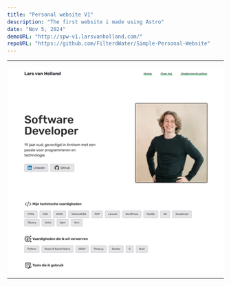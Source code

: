 ```yaml
---
title: "Personal website V1"
description: "The first website i made using Astro"
date: "Nov 5, 2024"
demoURL: "http://spw-v1.larsvanholland.com/"
repoURL: "https://github.com/FilterdWater/Simple-Personal-Website"
---
```


---

![homepage-version-1](./homepage-v1.png)

---
